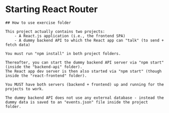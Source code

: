 # Starting React Router

    ## How to use exercise folder

    This project actually contains two projects:
        - A React.js application (i.e., the frontend SPA)
        - A dummy backend API to which the React app can "talk" (to send + fetch data)

    You must run "npm install" in both project folders.

    Thereafter, you can start the dummy backend API server via "npm start" (inside the "backend-api" folder).
    The React app dev server is then also started via "npm start" (though inside the "react-frontend" folder).

    You MUST have both servers (backend + frontend) up and running for the projects to work.

    The dummy backend API does not use any external database - instead the dummy data is saved to an "events.json" file inside the project folder.
